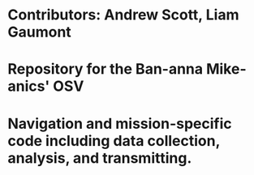 # Contributors: Andrew Scott, Liam Gaumont
# Repository for the Ban-anna Mike-anics' OSV
# Navigation and mission-specific code including data collection, analysis, and transmitting.

